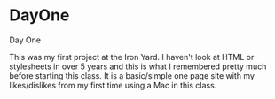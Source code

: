 DayOne
======

Day One

This was my first project at the Iron Yard.  I haven't look at HTML or stylesheets in over 5 years and this is what I remembered pretty much before starting this class.  It is a basic/simple one page site with my likes/dislikes from my first time using a Mac in this class.
